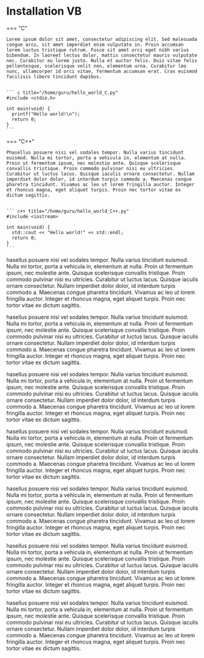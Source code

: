 # Installation VB

=== "C"

    Lorem ipsum dolor sit amet, consectetur adipiscing elit. Sed malesuada congue arcu, sit amet imperdiet enim vulputate in. Proin accumsan lorem luctus tristique rutrum. Fusce sit amet orci eget nibh varius bibendum. In laoreet lectus dolor, mattis consectetur mauris vulputate nec. Curabitur eu lorem justo. Nulla et auctor felis. Duis vitae felis pellentesque, scelerisque velit non, elementum urna. Curabitur leo nunc, ullamcorper id orci vitae, fermentum accumsan erat. Cras euismod facilisis libero tincidunt dapibus.


    ``` c title="/home/guru/hello_world_C.py"
    #include <stdio.h>

    int main(void) {
      printf("Hello world!\n");
      return 0;
    }
    ```

=== "C++"

    Phasellus posuere nisi vel sodales tempor. Nulla varius tincidunt euismod. Nulla mi tortor, porta a vehicula in, elementum at nulla. Proin ut fermentum ipsum, nec molestie ante. Quisque scelerisque convallis tristique. Proin commodo pulvinar nisi eu ultricies. Curabitur ut luctus lacus. Quisque iaculis ornare consectetur. Nullam imperdiet dolor dolor, id interdum turpis commodo a. Maecenas congue pharetra tincidunt. Vivamus ac leo ut lorem fringilla auctor. Integer et rhoncus magna, eget aliquet turpis. Proin nec tortor vitae ex dictum sagittis.


    ``` c++ title="/home/guru/hello_world_C++.py"
    #include <iostream>

    int main(void) {
      std::cout << "Hello world!" << std::endl;
      return 0;
    }
    ```
hasellus posuere nisi vel sodales tempor. Nulla varius tincidunt euismod. Nulla mi tortor, porta a vehicula in, elementum at nulla. Proin ut fermentum ipsum, nec molestie ante. Quisque scelerisque convallis tristique. Proin commodo pulvinar nisi eu ultricies. Curabitur ut luctus lacus. Quisque iaculis ornare consectetur. Nullam imperdiet dolor dolor, id interdum turpis commodo a. Maecenas congue pharetra tincidunt. Vivamus ac leo ut lorem fringilla auctor. Integer et rhoncus magna, eget aliquet turpis. Proin nec tortor vitae ex dictum sagittis.

hasellus posuere nisi vel sodales tempor. Nulla varius tincidunt euismod. Nulla mi tortor, porta a vehicula in, elementum at nulla. Proin ut fermentum ipsum, nec molestie ante. Quisque scelerisque convallis tristique. Proin commodo pulvinar nisi eu ultricies. Curabitur ut luctus lacus. Quisque iaculis ornare consectetur. Nullam imperdiet dolor dolor, id interdum turpis commodo a. Maecenas congue pharetra tincidunt. Vivamus ac leo ut lorem fringilla auctor. Integer et rhoncus magna, eget aliquet turpis. Proin nec tortor vitae ex dictum sagittis.

hasellus posuere nisi vel sodales tempor. Nulla varius tincidunt euismod. Nulla mi tortor, porta a vehicula in, elementum at nulla. Proin ut fermentum ipsum, nec molestie ante. Quisque scelerisque convallis tristique. Proin commodo pulvinar nisi eu ultricies. Curabitur ut luctus lacus. Quisque iaculis ornare consectetur. Nullam imperdiet dolor dolor, id interdum turpis commodo a. Maecenas congue pharetra tincidunt. Vivamus ac leo ut lorem fringilla auctor. Integer et rhoncus magna, eget aliquet turpis. Proin nec tortor vitae ex dictum sagittis.

hasellus posuere nisi vel sodales tempor. Nulla varius tincidunt euismod. Nulla mi tortor, porta a vehicula in, elementum at nulla. Proin ut fermentum ipsum, nec molestie ante. Quisque scelerisque convallis tristique. Proin commodo pulvinar nisi eu ultricies. Curabitur ut luctus lacus. Quisque iaculis ornare consectetur. Nullam imperdiet dolor dolor, id interdum turpis commodo a. Maecenas congue pharetra tincidunt. Vivamus ac leo ut lorem fringilla auctor. Integer et rhoncus magna, eget aliquet turpis. Proin nec tortor vitae ex dictum sagittis.

hasellus posuere nisi vel sodales tempor. Nulla varius tincidunt euismod. Nulla mi tortor, porta a vehicula in, elementum at nulla. Proin ut fermentum ipsum, nec molestie ante. Quisque scelerisque convallis tristique. Proin commodo pulvinar nisi eu ultricies. Curabitur ut luctus lacus. Quisque iaculis ornare consectetur. Nullam imperdiet dolor dolor, id interdum turpis commodo a. Maecenas congue pharetra tincidunt. Vivamus ac leo ut lorem fringilla auctor. Integer et rhoncus magna, eget aliquet turpis. Proin nec tortor vitae ex dictum sagittis.

hasellus posuere nisi vel sodales tempor. Nulla varius tincidunt euismod. Nulla mi tortor, porta a vehicula in, elementum at nulla. Proin ut fermentum ipsum, nec molestie ante. Quisque scelerisque convallis tristique. Proin commodo pulvinar nisi eu ultricies. Curabitur ut luctus lacus. Quisque iaculis ornare consectetur. Nullam imperdiet dolor dolor, id interdum turpis commodo a. Maecenas congue pharetra tincidunt. Vivamus ac leo ut lorem fringilla auctor. Integer et rhoncus magna, eget aliquet turpis. Proin nec tortor vitae ex dictum sagittis.

hasellus posuere nisi vel sodales tempor. Nulla varius tincidunt euismod. Nulla mi tortor, porta a vehicula in, elementum at nulla. Proin ut fermentum ipsum, nec molestie ante. Quisque scelerisque convallis tristique. Proin commodo pulvinar nisi eu ultricies. Curabitur ut luctus lacus. Quisque iaculis ornare consectetur. Nullam imperdiet dolor dolor, id interdum turpis commodo a. Maecenas congue pharetra tincidunt. Vivamus ac leo ut lorem fringilla auctor. Integer et rhoncus magna, eget aliquet turpis. Proin nec tortor vitae ex dictum sagittis.